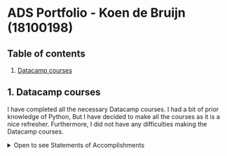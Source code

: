 # ADS Portfolio - Koen de Bruijn (18100198)

## Table of contents

1.  [Datacamp courses](#1.-Datacamp-courses)

## 1. Datacamp courses

I have completed all the necessary Datacamp courses. I had a bit of prior knowledge of Python, But I have decided to make all the courses as it is a nice refresher. Furthermore, I did not have any difficulties making the Datacamp courses.

<details>
<summary>Open to see Statements of Accomplishments</summary>

![cert](./datacamp/cert1.png)
![cert](./datacamp/cert2.png)
![cert](./datacamp/cert3.png)
![cert](./datacamp/cert4.png)
![cert](./datacamp/cert5.png)
![cert](./datacamp/cert6.png)
![cert](./datacamp/cert7.png)
![cert](./datacamp/cert8.png)
![cert](./datacamp/cert9.png)
![cert](./datacamp/cert10.png)
![cert](./datacamp/cert11.png)
![cert](./datacamp/cert12.png)
![cert](./datacamp/cert13.png)
![cert](./datacamp/cert14.png)
![cert](./datacamp/cert15.png)
![cert](./datacamp/cert16.png)

</details>
